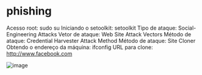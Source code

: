 # phishing

Acesso root: sudo su
Iniciando o setoolkit: setoolkit
Tipo de ataque: Social-Engineering Attacks
Vetor de ataque: Web Site Attack Vectors
Método de ataque: Credential Harvester Attack Method 
Método de ataque: Site Cloner
Obtendo o endereço da máquina: ifconfig
URL para clone: http://www.facebook.com

![image](https://github.com/Andersonfdc/phishing/assets/81028954/b7f1116b-c9df-4032-80cb-e3570ac72ce6)
